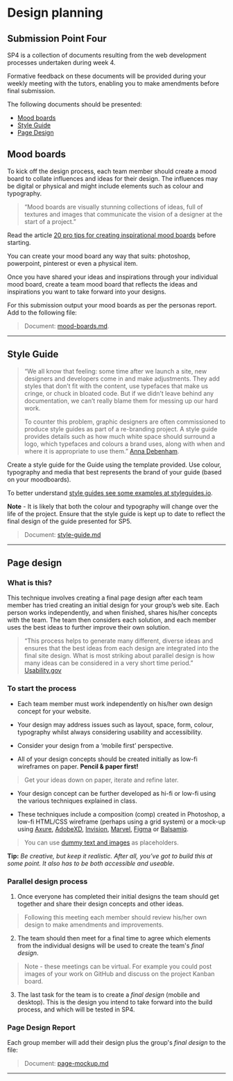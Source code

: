 # Design planning

## Submission Point Four

SP4 is a collection of documents resulting from the web development processes undertaken during week 4. 

Formative feedback on these documents will be provided during your weekly meeting with the tutors, enabling you to make amendments before final submission.

The following documents should be presented:

- [Mood boards](#mood-boards)
- [Style Guide](#style-guide)
- [Page Design](#page-design)

## Mood boards

To kick off the design process, each team member should create a mood board to collate influences and ideas for their design. The influences may be digital or physical and might include elements such as colour and typography.

> &ldquo;Mood boards are visually stunning collections of ideas, full of textures and images that communicate the vision of a designer at the start of a project.&rdquo;

Read the article [20 pro tips for creating inspirational mood boards](https://www.creativebloq.com/graphic-design/mood-boards-812470) before starting.

You can create your mood board any way that suits: photoshop, powerpoint, pinterest or even a physical item.

Once you have shared your ideas and inspirations through your individual mood board, create a team mood board that reflects the ideas and inspirations you want to take forward into your designs.

For this submission output your mood boards as per the personas report. Add to the following file:

> Document: [mood-boards.md](mood-boards.md).

---

## Style Guide

> &ldquo;We all know that feeling: some time after we launch a site, new designers and developers come in and make adjustments. They add styles that don’t fit with the content, use typefaces that make us cringe, or chuck in bloated code. But if we didn’t leave behind any documentation, we can’t really blame them for messing up our hard work.
>
> To counter this problem, graphic designers are often commissioned to produce style guides as part of a re-branding project. A style guide provides details such as how much white space should surround a logo, which typefaces and colours a brand uses, along with when and where it is appropriate to use them.&rdquo; [Anna Debenham](https://24ways.org/2011/front-end-style-guides/).

Create a style guide for the Guide using the template provided. Use colour, typography and media that best represents the brand of your guide (based on your moodboards).

To better understand [style guides see some examples at styleguides.io](http://styleguides.io/).

**Note** - It is likely that both the colour and typography will change over the life of the project. Ensure that the style guide is kept up to date to reflect the final design of the guide presented for SP5.

> Document: [style-guide.md](style-guide.md)

---

## Page design

### What is this?

This technique involves creating a final page design after each team member has tried creating an initial design for your group’s web site. Each person works independently, and when finished, shares his/her concepts with the team. The team then considers each solution, and each member uses the best ideas to further improve their own solution.

> &ldquo;This process helps to generate many different, diverse ideas and ensures that the best ideas from each design are integrated into the final site design. What is most striking about parallel design is how many ideas can be considered in a very short time period.&rdquo; [Usability.gov](https://www.usability.gov/how-to-and-tools/methods/parallel-design.html)

### To start the process

- Each team member must work independently on his/her own design concept for your website.

- Your design may address issues such as layout, space, form, colour, typography whilst always considering usability and accessibility.

- Consider your design from a ‘mobile first’ perspective.

- All of your design concepts should be created initially as low-fi wireframes on paper. **Pencil &amp; paper first!**

> Get your ideas down on paper, iterate and refine later.

- Your design concept can be further developed as hi-fi or low-fi using the various techniques explained in class.

- These techniques include a composition (comp) created in Photoshop, a low-fi HTML/CSS wireframe (perhaps using a grid system) or a mock-up using [Axure](https://www.axure.com/edu), [AdobeXD](https://www.adobe.com/uk/products/xd.html), [Invision](https://www.invisionapp.com/education-signup), [Marvel](https://marvelapp.com), [Figma](https://www.figma.com) or [Balsamiq](https://balsamiq.com/).

> You can use [dummy text and images](https://contentsnare.com/dummy-text-image-generators/) as placeholders.

**Tip:** _Be creative, but keep it realistic. After all, you’ve got to build this at some point. It also has to be both accessible and useable_.

### Parallel design process

1. Once everyone has completed their initial designs the team should get together and share their design concepts and other ideas.

> Following this meeting each member should review his/her own design to make amendments and improvements.

2. The team should then meet for a final time to agree which elements from the individual designs will be used to create the team's _final design_.

> Note - these meetings can be virtual. For example you could post images of your work on GitHub and discuss on the project Kanban board.

3. The last task for the team is to create a _final design_ (mobile and desktop). This is the design you intend to take forward into the build process, and which will be tested in SP4.


### Page Design Report

Each group member will add their design plus the group's _final design_ to the file:

> Document: [page-mockup.md](page-mockup.md)

---

